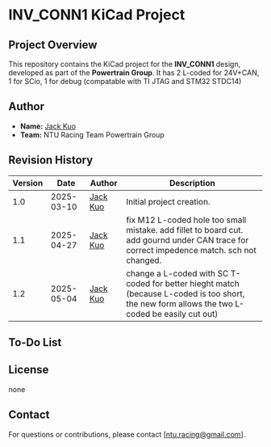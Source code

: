 # INV_CONN1 KiCad Project

## Project Overview
This repository contains the KiCad project for the **INV_CONN1** design, developed as part of the **Powertrain Group**.
It has 2 L-coded for 24V+CAN, 1 for SCio, 1 for debug (compatable with TI JTAG and STM32 STDC14)

## Author
- **Name:** [Jack Kuo](https://github.com/chemmy-jack)
- **Team:** NTU Racing Team Powertrain Group

## Revision History

| Version | Date       | Author       | Description                  |
|---------|------------|--------------|------------------------------|
| 1.0     | 2025-03-10 | [Jack Kuo](https://github.com/chemmy-jack)  | Initial project creation.    |
| 1.1     | 2025-04-27 | [Jack Kuo](https://github.com/chemmy-jack)  |  fix M12 L-coded hole too small mistake.  add fillet to board cut. add gournd under CAN trace for correct impedence match. sch not changed. |
| 1.2     | 2025-05-04 | [Jack Kuo](https://github.com/chemmy-jack)  |  change a L-coded with SC T-coded for better hieght match (because L-coded is too short, the new form allows the two L-coded be easily cut out) |

## To-Do List

## License
<!-- This project is licensed under [Your License]. See the LICENSE file for details. -->
none

## Contact
For questions or contributions, please contact [ntu.racing@gmail.com].